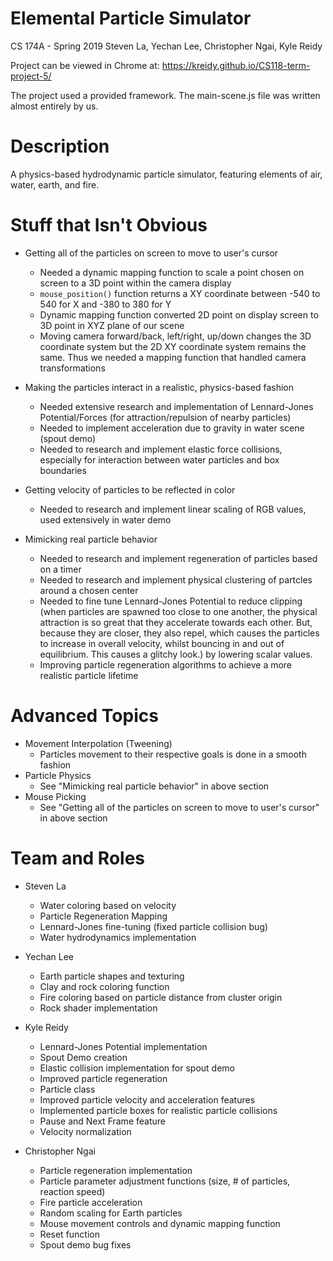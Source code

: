 # Elemental Particle Simulator

CS 174A - Spring 2019
Steven La, Yechan Lee, Christopher Ngai, Kyle Reidy

Project can be viewed in Chrome at: https://kreidy.github.io/CS118-term-project-5/

The project used a provided framework. The main-scene.js file was written almost entirely by us.

# Description
A physics-based hydrodynamic particle simulator, featuring elements of air, water, earth, and fire.

# Stuff that Isn't Obvious

- Getting all of the particles on screen to move to user's cursor
  - Needed a dynamic mapping function to scale a point chosen on screen to a 3D point within the camera display
  - `mouse_position()` function returns a XY coordinate between -540 to 540 for X and -380 to 380 for Y
  - Dynamic mapping function converted 2D point on display screen to 3D point in XYZ plane of our scene
  - Moving camera forward/back, left/right, up/down changes the 3D coordinate system but the 2D XY coordinate system remains the same. Thus we needed a mapping function that handled camera transformations

- Making the particles interact in a realistic, physics-based fashion
  - Needed extensive research and implementation of Lennard-Jones Potential/Forces (for attraction/repulsion of nearby particles)
  - Needed to implement acceleration due to gravity in water scene (spout demo)
  - Needed to research and implement elastic force collisions, especially for interaction between water particles and box boundaries

- Getting velocity of particles to be reflected in color
  - Needed to research and implement linear scaling of RGB values, used extensively in water demo

- Mimicking real particle behavior
  - Needed to research and implement regeneration of particles based on a timer
  - Needed to research and implement physical clustering of partcles around a chosen center
  - Needed to fine tune Lennard-Jones Potential to reduce clipping (when particles are spawned too close to one another, the physical attraction is so great
    that they accelerate towards each other. But, because they are closer, they also repel, which causes the particles to increase in overall velocity, whilst
    bouncing in and out of equilibrium. This causes a glitchy look.) by lowering scalar values.
  - Improving particle regeneration algorithms to achieve a more realistic particle lifetime

# Advanced Topics

- Movement Interpolation (Tweening)
  - Particles movement to their respective goals is done in a smooth fashion
- Particle Physics
  - See "Mimicking real particle behavior" in above section
- Mouse Picking
  - See "Getting all of the particles on screen to move to user's cursor" in above section

# Team and Roles

- Steven La
  - Water coloring based on velocity
  - Particle Regeneration Mapping
  - Lennard-Jones fine-tuning (fixed particle collision bug)
  - Water hydrodynamics implementation

- Yechan Lee
  - Earth particle shapes and texturing
  - Clay and rock coloring function
  - Fire coloring based on particle distance from cluster origin
  - Rock shader implementation

- Kyle Reidy
  - Lennard-Jones Potential implementation
  - Spout Demo creation
  - Elastic collision implementation for spout demo
  - Improved particle regeneration
  - Particle class
  - Improved particle velocity and acceleration features
  - Implemented particle boxes for realistic particle collisions
  - Pause and Next Frame feature
  - Velocity normalization

- Christopher Ngai
  - Particle regeneration implementation
  - Particle parameter adjustment functions (size, # of particles, reaction speed)
  - Fire particle acceleration
  - Random scaling for Earth particles
  - Mouse movement controls and dynamic mapping function
  - Reset function
  - Spout demo bug fixes

